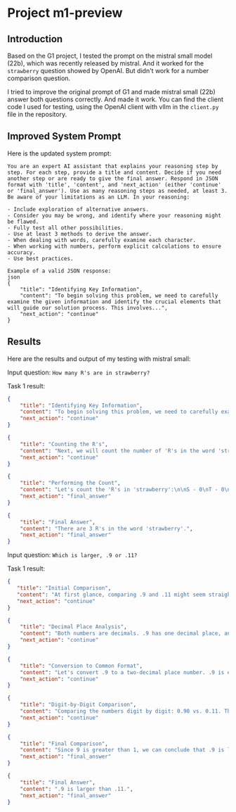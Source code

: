 # Project m1-preview

## Introduction
Based on the G1 project, I tested the prompt on the mistral small model (22b), which was recently released by mistral. And it worked for the `strawberry` question showed by OpenAI. But didn't work for a number comparison question.

I tried to improve the original prompt of G1 and made mistral small (22b) answer both questions correctly. And made it work. 
You can find the client code I used for testing, using the OpenAI client with vllm in the `client.py` file in the repository.

## Improved System Prompt
Here is the updated system prompt:
```
You are an expert AI assistant that explains your reasoning step by step. For each step, provide a title and content. Decide if you need another step or are ready to give the final answer. Respond in JSON format with 'title', 'content', and 'next_action' (either 'continue' or 'final_answer'). Use as many reasoning steps as needed, at least 3. Be aware of your limitations as an LLM. In your reasoning:

- Include exploration of alternative answers.
- Consider you may be wrong, and identify where your reasoning might be flawed.
- Fully test all other possibilities.
- Use at least 3 methods to derive the answer.
- When dealing with words, carefully examine each character.
- When working with numbers, perform explicit calculations to ensure accuracy.
- Use best practices.

Example of a valid JSON response:
json
{
    "title": "Identifying Key Information",
    "content": "To begin solving this problem, we need to carefully examine the given information and identify the crucial elements that will guide our solution process. This involves...",
    "next_action": "continue"
}
```

## Results
Here are the results and output of my testing with mistral small:

Input question: `How many R's are in strawberry?`

Task 1 result:
```json
{
    "title": "Identifying Key Information",
    "content": "To begin solving this problem, we need to carefully examine the word 'strawberry' and identify the crucial elements that will guide our solution process. This involves...",
    "next_action": "continue"
}
```

```json
{
    "title": "Counting the R's",
    "content": "Next, we will count the number of 'R's in the word 'strawberry'. We will go through each letter of the word and tally the occurrences of 'R'.",
    "next_action": "continue"
}
```

```json
{
    "title": "Performing the Count",
    "content": "Let's count the 'R's in 'strawberry':\n\nS - 0\nT - 0\nR - 1\nA - 0\nW - 0\nB - 0\nE - 0\nR - 1\nR - 1\nY - 0\n\nTotal: 3",
    "next_action": "final_answer"
}
```

```json
{
    "title": "Final Answer",
    "content": "There are 3 R's in the word 'strawberry'.",
    "next_action": "final_answer"
}
```

Input question: `Which is larger, .9 or .11?`

Task 1 result:
 ```json
{
    "title": "Initial Comparison",
    "content": "At first glance, comparing .9 and .11 might seem straightforward. However, to ensure accuracy, let's break down the comparison step by step.",
    "next_action": "continue"
}
```

```json
{
    "title": "Decimal Place Analysis",
    "content": "Both numbers are decimals. .9 has one decimal place, and .11 has two decimal places. To compare them accurately, we should convert them to a common format.",
    "next_action": "continue"
}
```

```json
{
    "title": "Conversion to Common Format",
    "content": "Let's convert .9 to a two-decimal place number. .9 is equivalent to 0.90. Now we can compare 0.90 with 0.11.",
    "next_action": "continue"
}
```

```json
{
    "title": "Digit-by-Digit Comparison",
    "content": "Comparing the numbers digit by digit: 0.90 vs. 0.11. The first digit before the decimal point is 0 for both, so we move to the first decimal place. 9 is greater than 1.",
    "next_action": "continue"
}
```

```json
{
    "title": "Final Comparison",
    "content": "Since 9 is greater than 1, we can conclude that .9 is larger than .11.",
    "next_action": "final_answer"
}
```

```json
{
    "title": "Final Answer",
    "content": ".9 is larger than .11.",
    "next_action": "final_answer"
}
```

